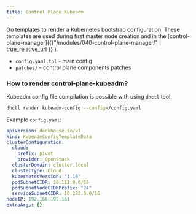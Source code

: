 ```yaml
---
title: Control Plane Kubeadm
---
```


Go templates to render a Kubernetes bootstrap configuration. 
These templates are used during first master node creation and in the [control-plane-manager]({{"/modules/040-control-plane-manager/" | true_relative_url }} ).

* `config.yaml.tpl` - main config
* `patches/` - control plane components patches
 

### How to render control-plane-kubeadm?
Kubeadm config file compilation is possible with using `dhctl` tool.

```bash
dhctl render kubeadm-config --config=/config.yaml
```

Example `config.yaml`:
```yaml
apiVersion: deckhouse.io/v1
kind: KubeadmConfigTemplateData
clusterConfiguration:
  cloud:
    prefix: pivot
    provider: OpenStack
  clusterDomain: cluster.local
  clusterType: Cloud
  kubernetesVersion: "1.16"
  podSubnetCIDR: 10.111.0.0/16
  podSubnetNodeCIDRPrefix: "24"
  serviceSubnetCIDR: 10.222.0.0/16
nodeIP: 192.168.199.161
extraArgs: {}
```

